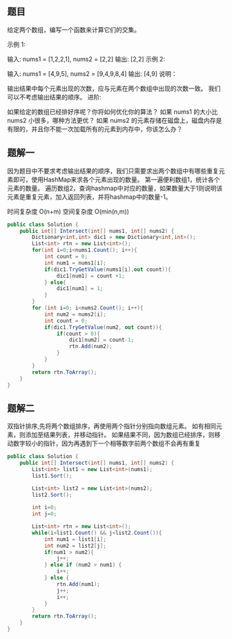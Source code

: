 ## 题目
给定两个数组，编写一个函数来计算它们的交集。

示例 1:

输入: nums1 = [1,2,2,1], nums2 = [2,2]
输出: [2,2]
示例 2:

输入: nums1 = [4,9,5], nums2 = [9,4,9,8,4]
输出: [4,9]
说明：

输出结果中每个元素出现的次数，应与元素在两个数组中出现的次数一致。
我们可以不考虑输出结果的顺序。
进阶:

如果给定的数组已经排好序呢？你将如何优化你的算法？
如果 nums1 的大小比 nums2 小很多，哪种方法更优？
如果 nums2 的元素存储在磁盘上，磁盘内存是有限的，并且你不能一次加载所有的元素到内存中，你该怎么办？

## 题解一

因为题目中不要求考虑输出结果的顺序，我们只需要求出两个数组中有哪些重复元素即可，使用HashMap来求各个元素出现的数量。
第一遍便利数组1，统计各个元素的数量。
遍历数组2，查询hashmap中对应的数量，如果数量大于1则说明该元素是重复元素，加入返回列表，并将hashmap中的数量-1。

时间复杂度 O(n+m)
空间复杂度 O(min(n,m))

``` C#
public class Solution {
    public int[] Intersect(int[] nums1, int[] nums2) {
        Dictionary<int,int> dic1 = new Dictionary<int,int>();
        List<int> rtn = new List<int>(); 
        for(int i=0;i<nums1.Count(); i++){
            int count = 0;
            int num1 = nums1[i];
            if(dic1.TryGetValue(nums1[i],out count)){
                dic1[num1] = count +1;
            } else{
                dic1[num1] = 1;
            }
        }
        for (int i=0; i<nums2.Count(); i++){
            int num2 = nums2[i];
            int count = 0;
            if(dic1.TryGetValue(num2, out count)){
                if(count > 0){
                    dic1[num2] = count-1;
                    rtn.Add(num2);
                }
            }
        }
        return rtn.ToArray();
    }
}
```

## 题解二

双指针排序,先将两个数组排序，再使用两个指针分别指向数组元素。
如有相同元素，则添加至结果列表，并移动指针。
如果结果不同，因为数组已经排序，则移动数字较小的指针，因为再遇到下一个相等数字前两个数组不会再有重复

``` c#
public class Solution {
    public int[] Intersect(int[] nums1, int[] nums2) {
        List<int> list1 = new List<int>(nums1);
        list1.Sort();

        List<int> list2 = new List<int>(nums2);
        list2.Sort();
        
        int i=0; 
        int j=0;

        List<int> rtn = new List<int>();
        while(i<list1.Count() && j<list2.Count()){
            int num1 = list1[i];
            int num2 = list2[j];
            if(num1 > num2){
                j++;
            } else if (num2 > num1) {
                i++;
            } else {
                rtn.Add(num1);
                j++;
                i++;
            }
        }
        return rtn.ToArray();
    }
}
```